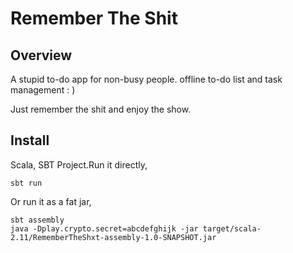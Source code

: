 # Remember The Shit
## Overview
A stupid to-do app for non-busy people. offline to-do list and task management : )

Just remember the shit and enjoy the show. 

## Install
Scala, SBT Project.Run it directly,

    sbt run
    
Or run it as a fat jar,

    sbt assembly
    java -Dplay.crypto.secret=abcdefghijk -jar target/scala-2.11/RememberTheShxt-assembly-1.0-SNAPSHOT.jar
